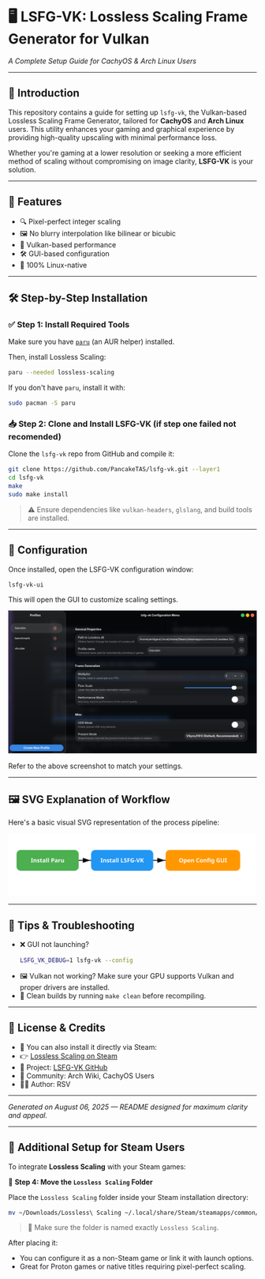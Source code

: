 
# 🖥️ LSFG-VK: Lossless Scaling Frame Generator for Vulkan
*A Complete Setup Guide for CachyOS & Arch Linux Users*

---

## 📌 Introduction

This repository contains a guide for setting up `lsfg-vk`, the Vulkan-based Lossless Scaling Frame Generator, tailored for **CachyOS** and **Arch Linux** users. This utility enhances your gaming and graphical experience by providing high-quality upscaling with minimal performance loss.

Whether you're gaming at a lower resolution or seeking a more efficient method of scaling without compromising on image clarity, **LSFG-VK** is your solution.

---

## 🎯 Features

- 🔍 Pixel-perfect integer scaling
- 🖼️ No blurry interpolation like bilinear or bicubic
- 🚀 Vulkan-based performance
- 🛠️ GUI-based configuration
- 🐧 100% Linux-native

---

## 🛠️ Step-by-Step Installation

### ✅ Step 1: Install Required Tools

Make sure you have [`paru`](https://wiki.archlinux.org/title/Paru) (an AUR helper) installed.

Then, install Lossless Scaling:

```bash
paru --needed lossless-scaling
```

If you don't have `paru`, install it with:

```bash
sudo pacman -S paru
```

### 📥 Step 2: Clone and Install LSFG-VK (if step one failed not recomended)

Clone the `lsfg-vk` repo from GitHub and compile it:

```bash
git clone https://github.com/PancakeTAS/lsfg-vk.git --layer1
cd lsfg-vk
make
sudo make install
```

> ⚠️ Ensure dependencies like `vulkan-headers`, `glslang`, and build tools are installed.

---

## 🧰 Configuration

Once installed, open the LSFG-VK configuration window:

```bash
lsfg-vk-ui
```

This will open the GUI to customize scaling settings.

![🖼️ Configuration Screenshot](Screenshot%20From%202025-08-06%2011-52-59.png)

Refer to the above screenshot to match your settings.

---

## 🖼️ SVG Explanation of Workflow

Here's a basic visual SVG representation of the process pipeline:

![LSFG-VK Installation Workflow](./workflow.svg)


---

## 🧪 Tips & Troubleshooting

- ❌ GUI not launching?
  ```bash
  LSFG_VK_DEBUG=1 lsfg-vk --config
  ```
- 🖼️ Vulkan not working? Make sure your GPU supports Vulkan and proper drivers are installed.
- 🧼 Clean builds by running `make clean` before recompiling.

---

## 📜 License & Credits

- 🔗 You can also install it directly via Steam:
- 👉 [Lossless Scaling on Steam](https://store.steampowered.com/app/993090/Lossless_Scaling/)
- 📂 Project: [LSFG-VK GitHub]([https://github.com/lossless-scaling/lsfg-vk](https://github.com/PancakeTAS/lsfg-vk))
- 🤝 Community: Arch Wiki, CachyOS Users
- 🧑‍💻 Author: RSV

---

*Generated on August 06, 2025 — README designed for maximum clarity and appeal.*



---

## 📂 Additional Setup for Steam Users

To integrate **Lossless Scaling** with your Steam games:

📁 **Step 4: Move the `Lossless Scaling` Folder**

Place the `Lossless Scaling` folder inside your Steam installation directory:

```bash
mv ~/Downloads/Lossless\ Scaling ~/.local/share/Steam/steamapps/common/
```

> 📝 Make sure the folder is named exactly `Lossless Scaling`.

After placing it:
- You can configure it as a non-Steam game or link it with launch options.
- Great for Proton games or native titles requiring pixel-perfect scaling.
